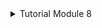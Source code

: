 <details>
<summary>Tutorial Module 8</summary>

1. How many data your publlsher program will send to the message broker in one run?

    In the provided `main` function, the publisher program sends 5 data messages to the message broker in one run. Each call to `p.publish_event` sends one message, and there are five such calls in the `main` function:

    ```rust
    _ = p.publish_event("user_created".to_owned(), UserCreatedEventMessage { user_id: "1" to_owned(), user_name: "2206810042-Amir".to_owned() });
    _ = p.publish_event("user_created".to_owned(), UserCreatedEventMessage { user_id: "2" to_owned(), user_name: "2206810042-Budi".to_owned() });
    _ = p.publish_event("user_created".to_owned(), UserCreatedEventMessage { user_id: "3" to_owned(), user_name: "2206810042-Cica".to_owned() });
    _ = p.publish_event("user_created".to_owned(), UserCreatedEventMessage { user_id: "4" to_owned(), user_name: "2206810042-Dira".to_owned() });
    _ = p.publish_event("user_created".to_owned(), UserCreatedEventMessage { user_id: "5" to_owned(), user_name: "2206810042-Emir".to_owned() });
    ```

    Each call sends a unique `UserCreatedEventMessage`, resulting in a total of 5 messages being sent to the message broker.

2. The url of: “amqp://guest:guest@localhost:5672” is the same as in the subscriber program, what does it mean?

    The fact that both the publisher and subscriber programs are using the same AMQP URL `amqp://guest:guest@localhost:5672`, implies that they are both connecting to the same AMQP (Advanced Message Queuing Protocol) message broker.

    Here's what it means:

   - **Same Protocol (`amqp://`)**: Both programs are using the AMQP protocol for communication. This ensures compatibility and allows them to interact with the message broker using the standardized messaging protocol.

   - **Same Credentials (`guest:guest`)**: Both programs are using the same username and password (`guest:guest`) to authenticate with the message broker. This indicates that they have access permissions defined for the default guest user.

   - **Same Host and Port (`localhost:5672`)**: Both programs are connecting to the AMQP message broker hosted on the same machine (`localhost`) and using the default port number for AMQP connections, which is `5672`.

    Overall, this means that both the publisher and subscriber programs are interacting with the same messaging infrastructure, sharing the same message broker for communication. Messages published by the publisher will be sent to the same message broker, and the subscriber program will receive these messages from the same broker. This ensures that the publisher and subscriber are connected to the same messaging system and can exchange messages seamlessly.

![Screenshot of running RabbitMQ](https://i.ibb.co/02p4Y1g/gambar-2024-04-18-172837407.png)


![Screenshot of running code on console and running RabbitMQ](https://i.ibb.co/zXy9fjm/gambar-2024-04-18-173639589.png)

</details>